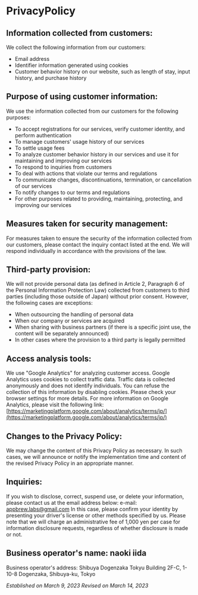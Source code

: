 # PrivacyPolicy

## Information collected from customers:
We collect the following information from our customers:
- Email address
- Identifier information generated using cookies
- Customer behavior history on our website, such as length of stay, input history, and purchase history

## Purpose of using customer information:
We use the information collected from our customers for the following purposes:
- To accept registrations for our services, verify customer identity, and perform authentication
- To manage customers' usage history of our services
- To settle usage fees
- To analyze customer behavior history in our services and use it for maintaining and improving our services
- To respond to inquiries from customers
- To deal with actions that violate our terms and regulations
- To communicate changes, discontinuations, termination, or cancellation of our services
- To notify changes to our terms and regulations
- For other purposes related to providing, maintaining, protecting, and improving our services

## Measures taken for security management:
For measures taken to ensure the security of the information collected from our customers, please contact the inquiry contact listed at the end. We will respond individually in accordance with the provisions of the law.

## Third-party provision:
We will not provide personal data (as defined in Article 2, Paragraph 6 of the Personal Information Protection Law) collected from customers to third parties (including those outside of Japan) without prior consent. However, the following cases are exceptions:
- When outsourcing the handling of personal data
- When our company or services are acquired
- When sharing with business partners (if there is a specific joint use, the content will be separately announced)
- In other cases where the provision to a third party is legally permitted

## Access analysis tools:
We use "Google Analytics" for analyzing customer access. Google Analytics uses cookies to collect traffic data. Traffic data is collected anonymously and does not identify individuals. You can refuse the collection of this information by disabling cookies. Please check your browser settings for more details. For more information on Google Analytics, please visit the following link:
[https://marketingplatform.google.com/about/analytics/terms/jp/](https://marketingplatform.google.com/about/analytics/terms/jp/)

## Changes to the Privacy Policy:
We may change the content of this Privacy Policy as necessary. In such cases, we will announce or notify the implementation time and content of the revised Privacy Policy in an appropriate manner.

## Inquiries:
If you wish to disclose, correct, suspend use, or delete your information, please contact us at the email address below:
e-mail: [appbrew.labs@gmail.com](mailto:appbrew.labs@gmail.com)
In this case, please confirm your identity by presenting your driver's license or other methods specified by us. Please note that we will charge an administrative fee of 1,000 yen per case for information disclosure requests, regardless of whether disclosure is made or not.

## Business operator's name: naoki iida
Business operator's address: Shibuya Dogenzaka Tokyu Building 2F-C, 1-10-8 Dogenzaka, Shibuya-ku, Tokyo

*Established on March 9, 2023*
*Revised on March 14, 2023*

